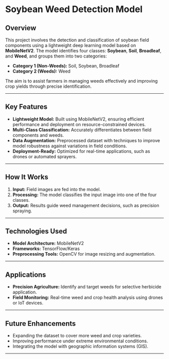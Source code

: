 # **Soybean Weed Detection Model**

## **Overview**
This project involves the detection and classification of soybean field components using a lightweight deep learning model based on **MobileNetV2**. 
The model identifies four classes: **Soybean**, **Soil**, **Broadleaf**, and **Weed**, and groups them into two categories:

- **Category 1 (Non-Weeds):** Soil, Soybean, Broadleaf  
- **Category 2 (Weeds):** Weed  

The aim is to assist farmers in managing weeds effectively and improving crop yields through precise identification.

---

## **Key Features**
- **Lightweight Model:** Built using MobileNetV2, ensuring efficient performance and deployment on resource-constrained devices.
- **Multi-Class Classification:** Accurately differentiates between field components and weeds.
- **Data Augmentation:** Preprocessed dataset with techniques to improve model robustness against variations in field conditions.
- **Deployment-Ready:** Optimized for real-time applications, such as drones or automated sprayers.

---

## **How It Works**
1. **Input:** Field images are fed into the model.
2. **Processing:** The model classifies the input image into one of the four classes.
3. **Output:** Results guide weed management decisions, such as precision spraying.

---

## **Technologies Used**
- **Model Architecture:** MobileNetV2
- **Frameworks:** TensorFlow/Keras
- **Preprocessing Tools:** OpenCV for image resizing and augmentation.

---

## **Applications**
- **Precision Agriculture:** Identify and target weeds for selective herbicide application.
- **Field Monitoring:** Real-time weed and crop health analysis using drones or IoT devices.

---

## **Future Enhancements**
- Expanding the dataset to cover more weed and crop varieties.
- Improving performance under extreme environmental conditions.
- Integrating the model with geographic information systems (GIS).

---

